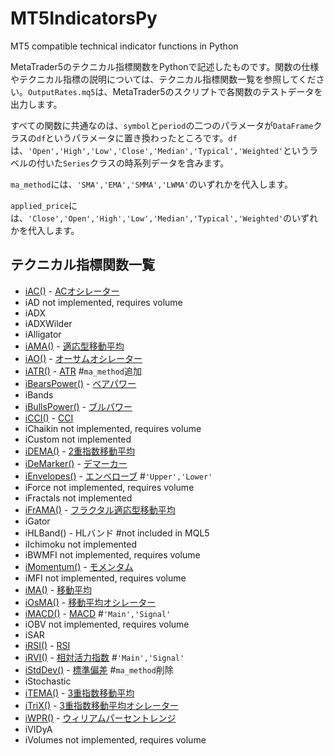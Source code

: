 # MT5IndicatorsPy
MT5 compatible technical indicator functions in Python

MetaTrader5のテクニカル指標関数をPythonで記述したものです。関数の仕様やテクニカル指標の説明については、テクニカル指標関数一覧を参照してください。`OutputRates.mq5`は、MetaTrader5のスクリプトで各関数のテストデータを出力します。

すべての関数に共通なのは、`symbol`と`period`の二つのパラメータが`DataFrame`クラスの`df`というパラメータに置き換わったところです。`df`は、`'Open','High','Low','Close','Median','Typical','Weighted'`というラベルの付いた`Series`クラスの時系列データを含みます。

`ma_method`には、`'SMA','EMA','SMMA','LWMA'`のいずれかを代入します。

`applied_price`には、`'Close','Open','High','Low','Median','Typical','Weighted'`のいずれかを代入します。

## テクニカル指標関数一覧
* [iAC()](https://www.mql5.com/ja/docs/indicators/iac) - [ACオシレーター](http://www.metatrader5.com/ja/terminal/help/indicators/bw_indicators/ao)
*    iAD not implemented, requires volume
*    iADX
*    iADXWilder
*    iAlligator
* [iAMA()](https://www.mql5.com/ja/docs/indicators/iama) - [適応型移動平均](http://www.metatrader5.com/ja/terminal/help/indicators/trend_indicators/ama)
* [iAO()](https://www.mql5.com/ja/docs/indicators/iao) - [オーサムオシレーター](http://www.metatrader5.com/ja/terminal/help/indicators/bw_indicators/awesome)
* [iATR()](https://www.mql5.com/ja/docs/indicators/iatr) - [ATR](http://www.metatrader5.com/ja/terminal/help/indicators/oscillators/atr) #`ma_method`追加
* [iBearsPower()](https://www.mql5.com/ja/docs/indicators/ibearspower) - [ベアパワー](http://www.metatrader5.com/ja/terminal/help/indicators/oscillators/bears)
*    iBands
* [iBullsPower()](https://www.mql5.com/ja/docs/indicators/ibullspower) - [ブルパワー](http://www.metatrader5.com/ja/terminal/help/indicators/oscillators/bulls)
* [iCCI()](https://www.mql5.com/ja/docs/indicators/icci) - [CCI](http://www.metatrader5.com/ja/terminal/help/indicators/oscillators/cci)
*    iChaikin not implemented, requires volume
*    iCustom not implemented
* [iDEMA()](https://www.mql5.com/ja/docs/indicators/idema) - [2重指数移動平均](http://www.metatrader5.com/ja/terminal/help/indicators/trend_indicators/dema)
* [iDeMarker()](https://www.mql5.com/ja/docs/indicators/idemarker) - [デマーカー](http://www.metatrader5.com/ja/terminal/help/indicators/oscillators/demarker)
* [iEnvelopes()](https://www.mql5.com/ja/docs/indicators/ienvelopes) - [エンベローブ](http://www.metatrader5.com/ja/terminal/help/indicators/trend_indicators/envelopes) #`'Upper','Lower'`
*    iForce not implemented, requires volume
*    iFractals not implemented
* [iFrAMA()](https://www.mql5.com/ja/docs/indicators/iframa) - [フラクタル適応型移動平均](http://www.metatrader5.com/ja/terminal/help/indicators/trend_indicators/fama)
*    iGator
* iHLBand() - HLバンド #not included in MQL5
*    iIchimoku not implemented
*    iBWMFI not implemented, requires volume
* [iMomentum()](https://www.mql5.com/ja/docs/indicators/imomentum) - [モメンタム](http://www.metatrader5.com/ja/terminal/help/indicators/oscillators/momentum)
*    iMFI not implemented, requires volume
* [iMA()](https://www.mql5.com/ja/docs/indicators/ima) - [移動平均](http://www.metatrader5.com/ja/terminal/help/indicators/trend_indicators/ma)
* [iOsMA()](https://www.mql5.com/ja/docs/indicators/iosma) - [移動平均オシレーター](http://www.metatrader5.com/ja/terminal/help/indicators/oscillators/mao)
* [iMACD()](https://www.mql5.com/ja/docs/indicators/imacd) - [MACD](http://www.metatrader5.com/ja/terminal/help/indicators/oscillators/macd) #`'Main','Signal'`
*    iOBV not implemented, requires volume
*    iSAR
* [iRSI()](https://www.mql5.com/ja/docs/indicators/irsi) - [RSI](http://www.metatrader5.com/ja/terminal/help/indicators/oscillators/rsi)
* [iRVI()](https://www.mql5.com/ja/docs/indicators/irvi) - [相対活力指数](http://www.metatrader5.com/ja/terminal/help/indicators/oscillators/rvi) #`'Main','Signal'`
* [iStdDev()](https://www.mql5.com/ja/docs/indicators/istddev) - [標準偏差](http://www.metatrader5.com/ja/terminal/help/indicators/trend_indicators/sd) #`ma_method`削除
*    iStochastic
* [iTEMA()](https://www.mql5.com/ja/docs/indicators/itema) - [3重指数移動平均](http://www.metatrader5.com/ja/terminal/help/indicators/trend_indicators/tema)
* [iTriX()](https://www.mql5.com/ja/docs/indicators/itrix) - [3重指数移動平均オシレーター](http://www.metatrader5.com/ja/terminal/help/indicators/oscillators/tea)
* [iWPR()](https://www.mql5.com/ja/docs/indicators/iwpr) - [ウィリアムパーセントレンジ](http://www.metatrader5.com/ja/terminal/help/indicators/oscillators/wpr)
*    iVIDyA
*    iVolumes not implemented, requires volume
